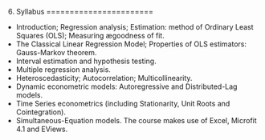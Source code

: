 6. Syllabus
=======================
- Introduction; Regression analysis; Estimation: method of Ordinary Least Squares (OLS); Measuring ægoodness of fit. 
- The Classical Linear Regression Model; Properties of OLS estimators: Gauss-Markov theorem. 
- Interval estimation and hypothesis testing. 
- Multiple regression analysis. 
- Heteroscedasticity; Autocorrelation; Multicollinearity. 
- Dynamic econometric models: Autoregressive and Distributed-Lag models. 
- Time Series econometrics (including Stationarity, Unit Roots and Cointegration). 
- Simultaneous-Equation models. The course makes use of Excel, Microfit 4.1 and EViews.
